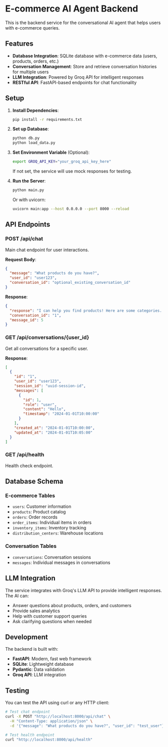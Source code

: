 # E-commerce AI Agent Backend

This is the backend service for the conversational AI agent that helps users with e-commerce queries.

## Features

- **Database Integration**: SQLite database with e-commerce data (users, products, orders, etc.)
- **Conversation Management**: Store and retrieve conversation histories for multiple users
- **LLM Integration**: Powered by Groq API for intelligent responses
- **RESTful API**: FastAPI-based endpoints for chat functionality

## Setup

1. **Install Dependencies**:
   ```bash
   pip install -r requirements.txt
   ```

2. **Set up Database**:
   ```bash
   python db.py
   python load_data.py
   ```

3. **Set Environment Variable** (Optional):
   ```bash
   export GROQ_API_KEY="your_groq_api_key_here"
   ```
   If not set, the service will use mock responses for testing.

4. **Run the Server**:
   ```bash
   python main.py
   ```
   Or with uvicorn:
   ```bash
   uvicorn main:app --host 0.0.0.0 --port 8000 --reload
   ```

## API Endpoints

### POST /api/chat
Main chat endpoint for user interactions.

**Request Body**:
```json
{
  "message": "What products do you have?",
  "user_id": "user123",
  "conversation_id": "optional_existing_conversation_id"
}
```

**Response**:
```json
{
  "response": "I can help you find products! Here are some categories...",
  "conversation_id": "1",
  "message_id": 5
}
```

### GET /api/conversations/{user_id}
Get all conversations for a specific user.

**Response**:
```json
[
  {
    "id": "1",
    "user_id": "user123",
    "session_id": "uuid-session-id",
    "messages": [
      {
        "id": 1,
        "role": "user",
        "content": "Hello",
        "timestamp": "2024-01-01T10:00:00"
      }
    ],
    "created_at": "2024-01-01T10:00:00",
    "updated_at": "2024-01-01T10:05:00"
  }
]
```

### GET /api/health
Health check endpoint.

## Database Schema

### E-commerce Tables
- `users`: Customer information
- `products`: Product catalog
- `orders`: Order records
- `order_items`: Individual items in orders
- `inventory_items`: Inventory tracking
- `distribution_centers`: Warehouse locations

### Conversation Tables
- `conversations`: Conversation sessions
- `messages`: Individual messages in conversations

## LLM Integration

The service integrates with Groq's LLM API to provide intelligent responses. The AI can:
- Answer questions about products, orders, and customers
- Provide sales analytics
- Help with customer support queries
- Ask clarifying questions when needed

## Development

The backend is built with:
- **FastAPI**: Modern, fast web framework
- **SQLite**: Lightweight database
- **Pydantic**: Data validation
- **Groq API**: LLM integration

## Testing

You can test the API using curl or any HTTP client:

```bash
# Test chat endpoint
curl -X POST "http://localhost:8000/api/chat" \
  -H "Content-Type: application/json" \
  -d '{"message": "What products do you have?", "user_id": "test_user"}'

# Test health endpoint
curl "http://localhost:8000/api/health"
``` 